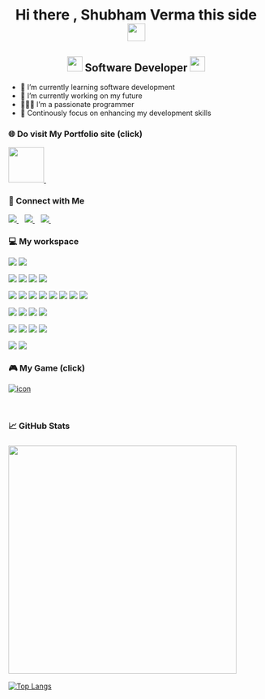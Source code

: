 <!-- ### Hi there 👋https://media.giphy.com/media/hvRJCLFzcasrR4ia7z/giphy.gif  -->


<!-- **Poseidon-SV/Poseidon-SV** is a ✨ _special_ ✨ repository because its `README.md` (this file) appears on your GitHub profile. -->

<!-- Here are some ideas to get you started:
 -->
<!-- - 🔭 I’m currently working on my future
- 🌱 I’m currently learning coding
- 🤔 I’m looking for help with Google
- 💬 Ask me about anything
- 📫 How to reach me: 20shubh01@gmail.com -->
<h1 align="center">Hi there , Shubham Verma this side <img src="https://media.giphy.com/media/eNotYhz6gsoNBUzsUa/giphy.gif" width="35px"></h1>

<h2 align="center"><img src="https://media.giphy.com/media/QssGEmpkyEOhBCb7e1/giphy.gif" width="30px"> Software Developer <img src="https://media.giphy.com/media/WFZvB7VIXBgiz3oDXE/giphy.gif" width="30px"></h2>
<!-- https://media.giphy.com/media/WFZvB7VIXBgiz3oDXE/giphy.gif  Laptop code-->
<!-- https://media.giphy.com/media/QssGEmpkyEOhBCb7e1/giphy.gif  </> -->
<!-- https://media.giphy.com/media/u1WhXLjwgcXpHJBMRM/giphy.gif  Code Lapy swap-->
<!-- https://media.giphy.com/media/hS42TuYYnANLFR9IRQ/giphy.gif  ERROR 404--> 

- 🌱 I’m currently learning software development
- 🔭 I’m currently working on my future
- 👨🏽‍💻 I’m a passionate programmer
- 💪 Continously focus on enhancing my development skills

<!-- <h2> Co-lead at HackMoreish </h2> -->
<h3>🌐 Do visit My Portfolio site (click)  </h3>
 <a href="https://poseidon-sv.github.io/Portfolio/"> 
   <img src="https://media.giphy.com/media/4dsupRFik2Soh5tqed/giphy.gif" width="70px"/>
  </a>&nbsp;&nbsp;


<h3>🔗 Connect with Me</h3>
<a href="https://www.linkedin.com/in/shubham-verma-72b52a217">
    <img src="https://img.shields.io/badge/linkedin-%230077B5.svg?&style=for-the-badge&logo=linkedin&logoColor=white" />
  </a>&nbsp;&nbsp;
<a href="https://discord.gg/HGu6GmDkV3">
    <img src="https://img.shields.io/badge/discord-%237289DA.svg?style=for-the-badge&logo=discord&logoColor=white" />
  </a>&nbsp;&nbsp;
<a href="https://instagram.com/20shubh01?utm_medium=copy_link">
    <img src="https://img.shields.io/badge/instagram-%23E4405F.svg?style=for-the-badge&logo=Instagram&logoColor=white" />
  </a>&nbsp;&nbsp;
<!-- <a href="https://www.linkedin.com/in/shubham-verma-72b52a217">
<img height="32" width="32" src="https://image.flaticon.com/icons/png/512/174/174857.png" />
</a> -->

<h3>💻 My workspace</h3>

<!-- ![](https://img.shields.io/badge/Frontend-React-informational?style=flat&logo=react&logoColor=white&color=6aa6f8) ![](https://img.shields.io/badge/Backend-NodeJS-informational?style=flat&logo=Node.js&logoColor=white&color=6aa6f8) ![](https://img.shields.io/badge/framework-Express-informational?style=flat&logo=express&logoColor=white&color=6aa6f8) ![](https://img.shields.io/badge/DB-Firebase-informational?style=flat&logo=Firebase&logoColor=white&color=6aa6f8) ![](https://img.shields.io/static/v1?logo=html5&label=Markup&message=HTML5&color=6aa6f8&logoColor=white) ![](https://img.shields.io/static/v1?logo=css3&label=Styling&message=CSS3&color=6aa6f8&logoColor=white) ![](https://img.shields.io/static/v1?logo=sass&label=CSS%20Pre-Processor&message=SASS&color=6aa6f8&logoColor=white) ![](https://img.shields.io/badge/Language-JavaScript-informational?style=flat&logo=javascript&logoColor=white&color=6aa6f8)  -->

<!-- https://github.com/Ileriayo/markdown-badges#badges -->
<!--
![](https://img.shields.io/badge/OS-Window-informational?style=flat&logo=windows&logoColor=white&color=0078D6) 

![](https://img.shields.io/badge/Editor-VS_Code-informational?style=flat&logo=visual-studio-code&logoColor=white&color=5C2D91) 
![](https://img.shields.io/badge/Editor-Android_Studios-informational?style=flat&logo=android-studio&logoColor=white&color=green)
![](https://img.shields.io/badge/Editor-Jupyter_Notebook-informational?style=flat&logo=jupyter&logoColor=white&color=darkred)
![](https://img.shields.io/badge/Editor-PyCharm-informational?style=flat&logo=pycharm&logoColor=white&color=green) 

![](https://img.shields.io/badge/Language-Python-informational?style=flat&logo=python&logoColor=white&color=3670A0) 
![](https://img.shields.io/badge/Language-Dart-informational?style=flat&logo=dart&logoColor=white&color=6aa6f8)
![](https://img.shields.io/badge/Language-GDscript-informational?style=flat&logo=godot-engine&logoColor=white&color=3670A0)
![](https://img.shields.io/badge/Language-MATLAB-informational?style=flat&logo=Octave&logoColor=white&color=orange)
![](https://img.shields.io/badge/Language-C++-informational?style=flat&logo=c&logoColor=white&color=0047AB)
![](https://img.shields.io/static/v1?logo=html5&label=Markup&message=HTML5&color=FFA500&logoColor=white) 
![](https://img.shields.io/static/v1?logo=css3&label=Styling&message=CSS&color=6aa6f8&logoColor=white)  

![](https://img.shields.io/badge/Framework-Flutter-informational?style=flat&logo=Flutter&logoColor=white&color=3670A0)
![](https://img.shields.io/badge/Framework-Django-informational?style=flat&logo=django&logoColor=white&color=darkgreen)
![](https://img.shields.io/badge/Framework-Flask-informational?style=flat&logo=flask&logoColor=white&color=000000) 

![](https://img.shields.io/badge/Machine_Learning-Scikit_learn-%23D00000.svg?style=flat&logo=scikit-learn&logoColor=white&color=orange)
![](https://img.shields.io/badge/Machine_Learning-TensorFlow-informational?style=flat&logo=TensorFlow&logoColor=white&color=darkorange)
![](https://img.shields.io/badge/Machine_Learning-NumPy-%23D00000.svg?style=flat&logo=numpy&logoColor=white&color=0047AB)

![](https://img.shields.io/badge/Game_Engine-GODOT-informational?style=flat&logo=godot-engine&logoColor=white&color=white)
![](https://img.shields.io/badge/Developer-PyGame-informational?style=flat&logo=nintendo-switch&logoColor=white&color=32CD32)
-->

![](https://img.shields.io/badge/OS-Window-informational?style=flat&logo=windows&logoColor=white&color=0078D6) 
![](https://img.shields.io/badge/Linux-informational?style=flat&logo=linux&logoColor=white&color=orange)

![](https://img.shields.io/badge/Editor-VS_Code-informational?style=flat&logo=visual-studio-code&logoColor=white&color=5C2D91) 
![](https://img.shields.io/badge/Android_Studios-informational?style=flat&logo=android-studio&logoColor=white&color=green)
![](https://img.shields.io/badge/Jupyter_Notebook-informational?style=flat&logo=jupyter&logoColor=white&color=darkred)
![](https://img.shields.io/badge/PyCharm-informational?style=flat&logo=pycharm&logoColor=white&color=green) 

![](https://img.shields.io/badge/Language-Python-informational?style=flat&logo=python&logoColor=white&color=3670A0) 
![](https://img.shields.io/badge/Dart-informational?style=flat&logo=dart&logoColor=white&color=6aa6f8)
![](https://img.shields.io/badge/GDscript-informational?style=flat&logo=godot-engine&logoColor=white&color=3670A0)
![](https://img.shields.io/badge/MATLAB-informational?style=flat&logo=Octave&logoColor=white&color=orange)
![](https://img.shields.io/badge/javascript-%23323330.svg?style=flat&logo=javascript&logoColor=%23F7DF1E)
![](https://img.shields.io/badge/C++-informational?style=flat&logo=c&logoColor=white&color=0047AB)
![](https://img.shields.io/badge/HTML-informational?style=flat&logo=HTML5&logoColor=white&color=orange)
![](https://img.shields.io/badge/CSS-informational?style=flat&logo=css3&logoColor=white&color=6aa6f8)

![](https://img.shields.io/badge/Framework-Flutter-informational?style=flat&logo=Flutter&logoColor=white&color=3670A0)
![](https://img.shields.io/badge/Django-informational?style=flat&logo=django&logoColor=white&color=darkgreen)
![](https://img.shields.io/badge/Flask-informational?style=flat&logo=flask&logoColor=white&color=000000) 
![](https://img.shields.io/badge/Bootstrap-informational?style=flat&logo=bootstrap&logoColor=white&color=darkblue)

![](https://img.shields.io/badge/Machine_Learning-Scikit_learn-%23D00000.svg?style=flat&logo=scikit-learn&logoColor=white&color=orange)
![](https://img.shields.io/badge/TensorFlow-informational?style=flat&logo=TensorFlow&logoColor=white&color=darkorange)
![](https://img.shields.io/badge/NumPy-svg?style=flat&logo=numpy&logoColor=white&color=0047AB)
![](https://img.shields.io/badge/Pandas-%23150458.svg?style=flat&logo=pandas&logoColor=white)

![](https://img.shields.io/badge/Game_Engine-GODOT-informational?style=flat&logo=godot-engine&logoColor=white&color=white)
![](https://img.shields.io/badge/Developer-PyGame-informational?style=flat&logo=nintendo-switch&logoColor=white&color=32CD32)

<h3>🎮 My Game (click)</h3>

<a href="https://shubham-verma-sv.itch.io/level-industry-by-sv-games">

![icon](https://user-images.githubusercontent.com/87477923/180500282-a2f90295-5dc0-492f-b24a-06505d385ab4.png)

  </a>&nbsp;&nbsp;
  
  
<!-- <img align="left" src='https://github-readme-stats.vercel.app/api?username=Poseidon-SV&show_icons=true&theme=radical&count_private=true'/> -->
<h3> 📈 GitHub Stats</h3>

<h3>
  <a href="#"><img src="https://github-readme-stats.vercel.app/api?username=Poseidon-SV&show_icons=true&count_private=true&theme=dark" width="450"></a>
</h3>

<!-- ### 🏆 GitHub Trophies

[![trophy](https://github-profile-trophy.vercel.app/?username=Poseidon-SV&theme=onedark&column=7)](https://github.com/ryo-ma/github-profile-trophy) -->

<!-- <img align="left" src='https://github-readme-stats.vercel.app/api/top-langs/?username=Poseidon-SV&hide=tex%2B%2B,tex&layout=compact&theme=dark'/>
<br> -->
[![Top Langs](https://github-readme-stats.vercel.app/api/top-langs/?username=Poseidon-SV&layout=compact&theme=dark)](https://github.com/Poseidon-SV/github-readme-stats)
